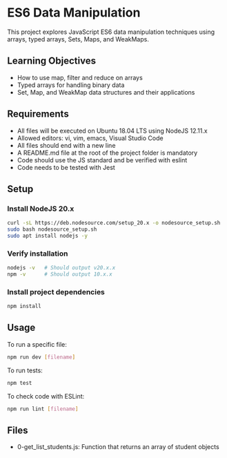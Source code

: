 # ES6 Data Manipulation

This project explores JavaScript ES6 data manipulation techniques using arrays, typed arrays, Sets, Maps, and WeakMaps.

## Learning Objectives

- How to use map, filter and reduce on arrays
- Typed arrays for handling binary data
- Set, Map, and WeakMap data structures and their applications

## Requirements

- All files will be executed on Ubuntu 18.04 LTS using NodeJS 12.11.x
- Allowed editors: vi, vim, emacs, Visual Studio Code
- All files should end with a new line
- A README.md file at the root of the project folder is mandatory
- Code should use the JS standard and be verified with eslint
- Code needs to be tested with Jest

## Setup

### Install NodeJS 20.x
```bash
curl -sL https://deb.nodesource.com/setup_20.x -o nodesource_setup.sh
sudo bash nodesource_setup.sh
sudo apt install nodejs -y
```

### Verify installation
```bash
nodejs -v   # Should output v20.x.x
npm -v      # Should output 10.x.x
```

### Install project dependencies
```bash
npm install
```

## Usage

To run a specific file:
```bash
npm run dev [filename]
```

To run tests:
```bash
npm test
```

To check code with ESLint:
```bash
npm run lint [filename]
```

## Files
- 0-get_list_students.js: Function that returns an array of student objects
